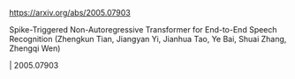https://arxiv.org/abs/2005.07903

Spike-Triggered Non-Autoregressive Transformer for End-to-End Speech Recognition (Zhengkun Tian, Jiangyan Yi, Jianhua Tao, Ye Bai, Shuai Zhang, Zhengqi Wen)

| 2005.07903